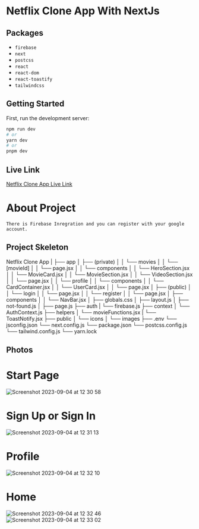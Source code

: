 # Netflix Clone App With NextJs



## Packages
- `firebase`
- `next`
- `postcss`
- `react`
- `react-dom`
- `react-toastify`
- `tailwindcss`


## Getting Started

First, run the development server:

```bash
npm run dev
# or
yarn dev
# or
pnpm dev
```

## Live Link
<a href="https://nextnetflix.vercel.app" target="_blank">Netflix Clone App Live Link</a>

# About Project
```
There is Firebase Inregration and you can register with your google account.
```



## Project Skeleton

Netflix Clone App
|
├── app
│    ├── (private)
│    │     └── movies
│    │           └── [movieId]
│    │                 └── page.jsx
│    │           └── components
│    │                 └── HeroSection.jsx
│    │                 └── MovieCard.jsx
│    │                 └── MovieSection.jsx
│    │                 └── VideoSection.jsx
│    │           └── page.jsx
│    │     └── profile
│    │           └── components
│    │                 └── CardContainer.jsx
│    │                 └── UserCard.jsx
│    │           └── page.jsx
│    ├── (public)
│    │     └── login
│    │           └── page.jsx
│    │     └── register
│    │           └── page.jsx
│    ├── components
│    │     └── NavBar.jsx
│    ├── globals.css
│    ├── layout.js
│    ├── not-found.js
│    ├── page.js
├── auth
|    └── firebase.js
├── context
│    └── AuthContext.js
├── helpers
│    └── movieFunctions.jsx
|    └── ToastNotify.jsx
├── public
│    └── icons
│    └── images
├── .env
└── jsconfig.json
└── next.config.js
└── package.json
└── postcss.config.js
└── tailwind.config.js
└── yarn.lock




## Photos


# Start Page
![Screenshot 2023-09-04 at 12 30 58](https://github.com/koraykoksal/NextJs_Projects/assets/88422590/800e9615-fc9c-421a-bcca-10f20cb1cb95)

# Sign Up or Sign In
![Screenshot 2023-09-04 at 12 31 13](https://github.com/koraykoksal/NextJs_Projects/assets/88422590/fbe5076d-a64d-447f-87d5-42f6e8fff274)

# Profile
![Screenshot 2023-09-04 at 12 32 10](https://github.com/koraykoksal/NextJs_Projects/assets/88422590/1d2e7187-2287-4aa5-b373-c1092bb74b9f)

# Home
![Screenshot 2023-09-04 at 12 32 46](https://github.com/koraykoksal/NextJs_Projects/assets/88422590/08bdb239-4bc1-4ddf-ba61-34b072091322)
![Screenshot 2023-09-04 at 12 33 02](https://github.com/koraykoksal/NextJs_Projects/assets/88422590/9249f5f9-3283-4bea-9b93-5859606ddb97)








